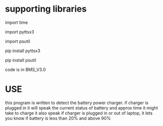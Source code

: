  # supporting libraries
 
  import time 

  import pyttsx3

  import psutil
  
pip install pyttsx3

pip install psutil

code is in BMS_V3.0

# USE

this program is written to detect the battery power charger. if charger is plugged in it will speak the current status of battery and approx time it might take to charge
it also speak if charger is plugged in or out of laptop, it lets you know if battery is less than 20% and above 90%
